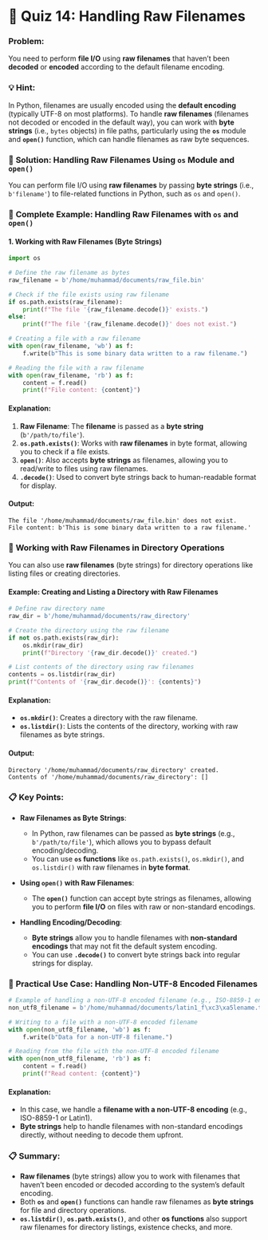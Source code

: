# 📝 **Quiz 14: Handling Raw Filenames**

### Problem:
You need to perform **file I/O** using **raw filenames** that haven’t been **decoded** or **encoded** according to the default filename encoding.

### 💡 **Hint**:
In Python, filenames are usually encoded using the **default encoding** (typically UTF-8 on most platforms). To handle **raw filenames** (filenames not decoded or encoded in the default way), you can work with **byte strings** (i.e., `bytes` objects) in file paths, particularly using the **`os`** module and **`open()`** function, which can handle filenames as raw byte sequences.

### 🔧 **Solution: Handling Raw Filenames Using `os` Module and `open()`**

You can perform file I/O using **raw filenames** by passing **byte strings** (i.e., `b'filename'`) to file-related functions in Python, such as `os` and `open()`.

### 📂 **Complete Example: Handling Raw Filenames with `os` and `open()`**

#### **1. Working with Raw Filenames (Byte Strings)**

```python
import os

# Define the raw filename as bytes
raw_filename = b'/home/muhammad/documents/raw_file.bin'

# Check if the file exists using raw filename
if os.path.exists(raw_filename):
    print(f"The file '{raw_filename.decode()}' exists.")
else:
    print(f"The file '{raw_filename.decode()}' does not exist.")

# Creating a file with a raw filename
with open(raw_filename, 'wb') as f:
    f.write(b"This is some binary data written to a raw filename.")

# Reading the file with a raw filename
with open(raw_filename, 'rb') as f:
    content = f.read()
    print(f"File content: {content}")
```

#### **Explanation**:
1. **Raw Filename**: The **filename** is passed as a **byte string** (`b'/path/to/file'`).
2. **`os.path.exists()`**: Works with **raw filenames** in byte format, allowing you to check if a file exists.
3. **`open()`**: Also accepts **byte strings** as filenames, allowing you to read/write to files using raw filenames.
4. **`.decode()`**: Used to convert byte strings back to human-readable format for display.

#### **Output**:
```
The file '/home/muhammad/documents/raw_file.bin' does not exist.
File content: b'This is some binary data written to a raw filename.'
```

### 📂 **Working with Raw Filenames in Directory Operations**

You can also use **raw filenames** (byte strings) for directory operations like listing files or creating directories.

#### **Example: Creating and Listing a Directory with Raw Filenames**

```python
# Define raw directory name
raw_dir = b'/home/muhammad/documents/raw_directory'

# Create the directory using the raw filename
if not os.path.exists(raw_dir):
    os.mkdir(raw_dir)
    print(f"Directory '{raw_dir.decode()}' created.")

# List contents of the directory using raw filenames
contents = os.listdir(raw_dir)
print(f"Contents of '{raw_dir.decode()}': {contents}")
```

#### **Explanation**:
- **`os.mkdir()`**: Creates a directory with the raw filename.
- **`os.listdir()`**: Lists the contents of the directory, working with raw filenames as byte strings.

#### **Output**:
```
Directory '/home/muhammad/documents/raw_directory' created.
Contents of '/home/muhammad/documents/raw_directory': []
```

### 📋 **Key Points**:

- **Raw Filenames as Byte Strings**:
  - In Python, raw filenames can be passed as **byte strings** (e.g., `b'/path/to/file'`), which allows you to bypass default encoding/decoding.
  - You can use **`os` functions** like `os.path.exists()`, `os.mkdir()`, and `os.listdir()` with raw filenames in **byte format**.

- **Using `open()` with Raw Filenames**:
  - The **`open()`** function can accept byte strings as filenames, allowing you to perform **file I/O** on files with raw or non-standard encodings.

- **Handling Encoding/Decoding**:
  - **Byte strings** allow you to handle filenames with **non-standard encodings** that may not fit the default system encoding.
  - You can use **`.decode()`** to convert byte strings back into regular strings for display.

### 🔄 **Practical Use Case: Handling Non-UTF-8 Encoded Filenames**

```python
# Example of handling a non-UTF-8 encoded filename (e.g., ISO-8859-1 encoded filename)
non_utf8_filename = b'/home/muhammad/documents/latin1_f\xc3\xa5lename.txt'

# Writing to a file with a non-UTF-8 encoded filename
with open(non_utf8_filename, 'wb') as f:
    f.write(b"Data for a non-UTF-8 filename.")

# Reading from the file with the non-UTF-8 encoded filename
with open(non_utf8_filename, 'rb') as f:
    content = f.read()
    print(f"Read content: {content}")
```

#### **Explanation**:
- In this case, we handle a **filename with a non-UTF-8 encoding** (e.g., ISO-8859-1 or Latin1).
- **Byte strings** help to handle filenames with non-standard encodings directly, without needing to decode them upfront.

### 📋 **Summary**:

- **Raw filenames** (byte strings) allow you to work with filenames that haven’t been encoded or decoded according to the system’s default encoding.
- Both **`os`** and **`open()`** functions can handle raw filenames as **byte strings** for file and directory operations.
- **`os.listdir()`**, **`os.path.exists()`**, and other **os functions** also support raw filenames for directory listings, existence checks, and more.
